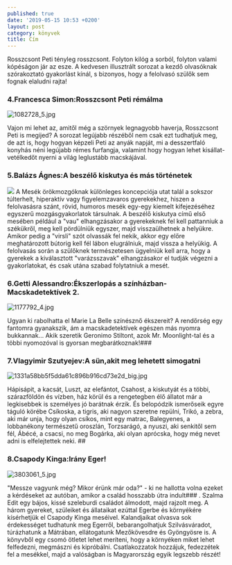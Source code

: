 ```yaml
---
published: true
date: '2019-05-15 10:53 +0200'
layout: post
category: könyvek
title: Cím
---
```

Rosszcsont Peti tényleg rosszcsont. Folyton kilóg a sorból, folyton valami kópéságon jár az esze.  A kedvesen illusztrált sorozat a kezdő olvasóknak szórakoztató gyakorlást kínál, s bizonyos, hogy a felolvasó szülők sem fognak elaludni rajta!

### 4.Francesca Simon:Rosszcsont Peti rémálma
![1082728_5.jpg]({{site.baseurl}}/media/1082728_5.jpg)



Vajon mi lehet az, amitől még a szörnyek legnagyobb haverja, Rosszcsont Peti is megijed? A sorozat legújabb részéből nem csak ezt tudhatjuk meg, de azt is, hogy hogyan képzeli Peti az anyák napját, mi a desszertfaló konyhás néni legújabb rémes furfangja, valamint hogy hogyan lehet kisállat-vetélkedőt nyerni a világ leglustább macskájával.

### 5.Balázs Ágnes:A beszélő kiskutya és más történetek
![]({{site.baseurl}}/media/4191447_5.jpg)
A Mesék örökmozgóknak különleges koncepciója utat talál a sokszor túlterhelt, hiperaktív vagy figyelemzavaros gyerekekhez, hiszen a felolvasásra szánt, rövid, humoros mesék egy-egy kiemelt kifejezéséhez egyszerű mozgásgyakorlatok társulnak. A beszélő kiskutya című első mesében például a "vau" elhangzásakor a gyerekeknek fel kell pattanniuk a székükről, meg kell pördülniük egyszer, majd visszaülhetnek a helyükre. Amikor pedig a "virsli" szót olvassák fel nekik, akkor egy előre meghatározott bútorig kell fél lábon elugrálniuk, majd vissza a helyükig. A felolvasás során a szülőknek természetesen ügyelniük kell arra, hogy a gyerekek a kiválasztott "varázsszavak" elhangzásakor el tudják végezni a gyakorlatokat, és csak utána szabad folytatniuk a mesét.

### 6.Getti Alessandro:Ékszerlopás a színházban-Macskadetektívek 2.
![1177792_4.jpg]({{site.baseurl}}/media/1177792_4.jpg)

Ugyan ki rabolhatta el Marie La Belle színésznő ékszereit? A rendőrség egy fantomra gyanakszik, ám a macskadetektívek egészen más nyomra bukkannak... Akik szeretik Geronimo Stiltont, azok Mr. Moonlight-tal és a többi nyomozóval is gyorsan megbarátkoznak!###

### 7.Vlagyimir Szutyejev:A sün,akit meg lehetett simogatni
![1331a58bb5f5dda61c896b916cd73e2d_big.jpg]({{site.baseurl}}/media/1331a58bb5f5dda61c896b916cd73e2d_big.jpg)





Hápisápit, a kacsát, Luszt, az elefántot, Csahost, a kiskutyát és a többi, szárazföldön és vízben, ház körül és a rengetegben élő állatot már a legkisebbek is személyes jó barátnak érzik. És belopódzik ismerőseik egyre táguló körébe Csíkoska, a tigris, aki nagyon szeretne repülni, Trikó, a zebra, aki már unja, hogy olyan csíkos, mint egy matrac, Balegyenes, a lobbanékony természetű oroszlán, Torzsarágó, a nyuszi, aki senkitől sem fél, Ábécé, a csacsi, no meg Bogárka, aki olyan aprócska, hogy még nevet adni is elfelejtettek neki. ##

### 8.Csapody Kinga:Irány Eger!
![3803061_5.jpg]({{site.baseurl}}/media/3803061_5.jpg)



"Messze vagyunk még? Mikor érünk már oda?" - ki ne hallotta volna ezeket a kérdéseket az autóban, amikor a család hosszabb útra indult### .
Szalma Edit egy bájos, kissé szeleburdi családot álmodott, majd rajzolt meg. A három gyereket, szüleiket és állataikat ezúttal Egerbe és környékére kísérhetjük el Csapody Kinga meséivel. Kalandjaikat olvasva sok érdekességet tudhatunk meg Egerről, bebarangolhatjuk Szilvásváradot, túrázhatunk a Mátrában, ellátogatunk Mezőkövesdre és Gyöngyösre is. A könyvből egy csomó ötletet lehet meríteni, hogy a környéken miket lehet felfedezni, megmászni és kipróbálni.
Csatlakozzatok hozzájuk, fedezzétek fel a mesékkel, majd a valóságban is Magyarország egyik legszebb részét!
